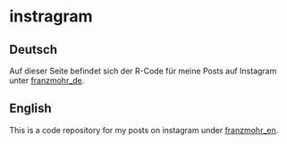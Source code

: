 
# instragram

## Deutsch

Auf dieser Seite befindet sich der R-Code für meine Posts auf Instagram
unter [franzmohr\_de](https://www.instagram.com/franzmohr_de/).

## English

This is a code repository for my posts on instagram under
[franzmohr\_en](https://www.instagram.com/franzmohr_en/).
